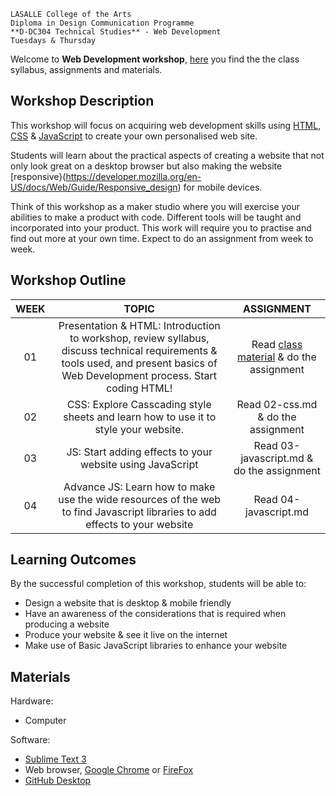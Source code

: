 	LASALLE College of the Arts
	Diploma in Design Communication Programme
	**D-DC304 Technical Studies** - Web Development
	Tuesdays & Thursday
	
Welcome to **Web Development workshop**, [here](https://github.com/intositeme/ts2016) you find the the class syllabus, assignments and materials.

## Workshop Description
This workshop will focus on acquiring web development skills using [HTML](https://developer.mozilla.org/en-US/docs/Web/Guide/HTML/Introduction), [CSS](https://developer.mozilla.org/en-US/docs/Web/Guide/CSS/Getting_started) & [JavaScript](https://developer.mozilla.org/en-US/Learn/Getting_started_with_the_web/JavaScript_basics) to create your own personalised web site. 

Students will learn about the practical aspects of creating a website that not only look great on a desktop browser but also making the website [responsive}(https://developer.mozilla.org/en-US/docs/Web/Guide/Responsive_design) for mobile devices.

Think of this workshop as a maker studio where you will exercise your abilities to make a product with code. Different tools will be taught and incorporated into your product. This work will require you to practise and find out more at your own time. Expect to do an assignment from week to week.

## Workshop Outline

| WEEK | TOPIC | ASSIGNMENT     |
|:----:|:-----:|:--------------:|
|  01  | Presentation & HTML: Introduction to workshop, review syllabus, discuss technical requirements & tools used, and present basics of Web Development process. Start coding HTML! | Read [class material](https://github.com/intositeme/ts2016/tree/master/syllabus/01_Week-1) & do the assignment |
|  02  | CSS: Explore Casscading style sheets and learn how to use it to style your website. | Read 02-css.md & do the assignment |
|  03  | JS: Start adding effects to your website using JavaScript | Read 03-javascript.md & do the assignment |
|  04  | Advance JS: Learn how to make use the wide resources of the web to find Javascript libraries to add effects to your website | Read 04-javascript.md |

## Learning Outcomes
By the successful completion of this workshop, students will be able to:

* Design a website that is desktop & mobile friendly
* Have an awareness of the considerations that is required when producing a website
* Produce your website & see it live on the internet
* Make use of Basic JavaScript libraries to enhance your website


## Materials
Hardware:
* Computer

Software:
* [Sublime Text 3](http://www.sublimetext.com/3)
* Web browser, [Google Chrome](https://www.google.com/chrome/) or [FireFox](https://www.mozilla.org/en-US/firefox/new/)
* [GitHub Desktop](https://desktop.github.com/)



